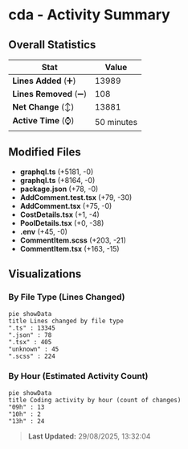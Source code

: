 # cda - Activity Summary 

## Overall Statistics

| Stat                   | Value                                                             |
| ---------------------- | ----------------------------------------------------------------- |
| **Lines Added** (➕)   | 13989                                          |
| **Lines Removed** (➖) | 108                                        |
| **Net Change** (↕)    | 13881                |
| **Active Time** (⌚)   | 50 minutes |


## Modified Files
- **graphql.ts** (+5181, -0)
- **graphql.ts** (+8164, -0)
- **package.json** (+78, -0)
- **AddComment.test.tsx** (+79, -30)
- **AddComment.tsx** (+75, -0)
- **CostDetails.tsx** (+1, -4)
- **PoolDetails.tsx** (+0, -38)
- **.env** (+45, -0)
- **CommentItem.scss** (+203, -21)
- **CommentItem.tsx** (+163, -15)

## Visualizations

### By File Type (Lines Changed)

```mermaid
pie showData
title Lines changed by file type
".ts" : 13345
".json" : 78
".tsx" : 405
"unknown" : 45
".scss" : 224
```

### By Hour (Estimated Activity Count)

```mermaid
pie showData
title Coding activity by hour (count of changes)
"09h" : 13
"10h" : 2
"13h" : 24
```


> **Last Updated:** 29/08/2025, 13:32:04